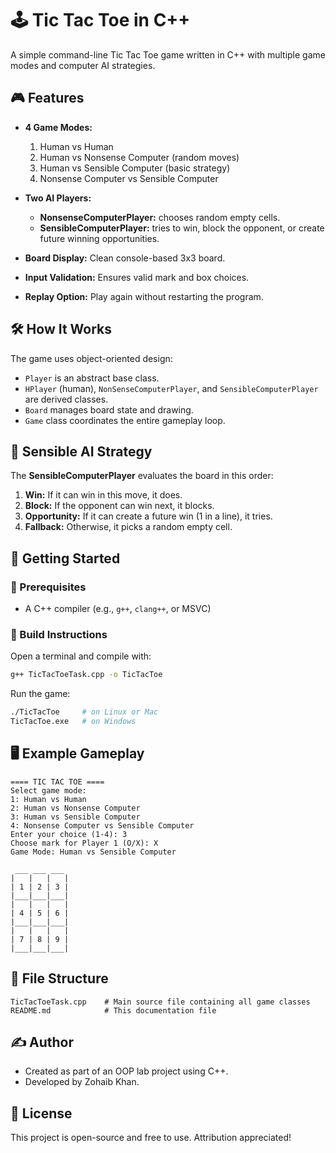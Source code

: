 # 🕹️ Tic Tac Toe in C++

A simple command-line Tic Tac Toe game written in C++ with multiple game modes and computer AI strategies.

## 🎮 Features

* **4 Game Modes:**

  1. Human vs Human
  2. Human vs Nonsense Computer (random moves)
  3. Human vs Sensible Computer (basic strategy)
  4. Nonsense Computer vs Sensible Computer

* **Two AI Players:**

  * **NonsenseComputerPlayer:** chooses random empty cells.
  * **SensibleComputerPlayer:** tries to win, block the opponent, or create future winning opportunities.

* **Board Display:** Clean console-based 3x3 board.

* **Input Validation:** Ensures valid mark and box choices.

* **Replay Option:** Play again without restarting the program.

## 🛠️ How It Works

The game uses object-oriented design:

* `Player` is an abstract base class.
* `HPlayer` (human), `NonSenseComputerPlayer`, and `SensibleComputerPlayer` are derived classes.
* `Board` manages board state and drawing.
* `Game` class coordinates the entire gameplay loop.

## 🧠 Sensible AI Strategy

The **SensibleComputerPlayer** evaluates the board in this order:

1. **Win:** If it can win in this move, it does.
2. **Block:** If the opponent can win next, it blocks.
3. **Opportunity:** If it can create a future win (1 in a line), it tries.
4. **Fallback:** Otherwise, it picks a random empty cell.

## 🚀 Getting Started

### 🧾 Prerequisites

* A C++ compiler (e.g., `g++`, `clang++`, or MSVC)

### 🔧 Build Instructions

Open a terminal and compile with:

```bash
g++ TicTacToeTask.cpp -o TicTacToe
```

Run the game:

```bash
./TicTacToe     # on Linux or Mac
TicTacToe.exe   # on Windows
```

## 🖥️ Example Gameplay

```text
==== TIC TAC TOE ====
Select game mode:
1: Human vs Human
2: Human vs Nonsense Computer
3: Human vs Sensible Computer
4: Nonsense Computer vs Sensible Computer
Enter your choice (1-4): 3
Choose mark for Player 1 (O/X): X
Game Mode: Human vs Sensible Computer

 ___ ___ ___ 
|   |   |   |
| 1 | 2 | 3 |
|___|___|___|
|   |   |   |
| 4 | 5 | 6 |
|___|___|___|
|   |   |   |
| 7 | 8 | 9 |
|___|___|___|
```

## 📂 File Structure

```
TicTacToeTask.cpp    # Main source file containing all game classes
README.md            # This documentation file
```

## ✍️ Author

* Created as part of an OOP lab project using C++.
* Developed by Zohaib Khan.

## 📜 License

This project is open-source and free to use. Attribution appreciated!

